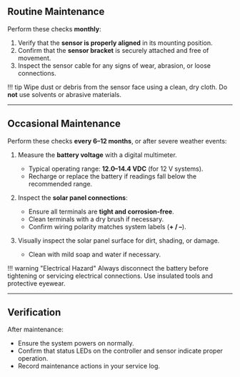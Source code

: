 ## Routine Maintenance

Perform these checks **monthly**:

1. Verify that the **sensor is properly aligned** in its mounting position.  
2. Confirm that the **sensor bracket** is securely attached and free of movement.  
3. Inspect the sensor cable for any signs of wear, abrasion, or loose connections.  

!!! tip
    Wipe dust or debris from the sensor face using a clean, dry cloth. Do **not** use solvents or abrasive materials.

---

## Occasional Maintenance

Perform these checks **every 6–12 months**, or after severe weather events:

1. Measure the **battery voltage** with a digital multimeter.  
   - Typical operating range: **12.0–14.4 VDC** (for 12 V systems).  
   - Recharge or replace the battery if readings fall below the recommended range.

2. Inspect the **solar panel connections**:  
   - Ensure all terminals are **tight and corrosion-free**.  
   - Clean terminals with a dry brush if necessary.  
   - Confirm wiring polarity matches system labels (**+ / –**).

3. Visually inspect the solar panel surface for dirt, shading, or damage.  
   - Clean with mild soap and water if necessary.  

!!! warning "Electrical Hazard"
    Always disconnect the battery before tightening or servicing electrical connections. Use insulated tools and protective eyewear.

---

## Verification

After maintenance:
- Ensure the system powers on normally.  
- Confirm that status LEDs on the controller and sensor indicate proper operation.  
- Record maintenance actions in your service log.  

